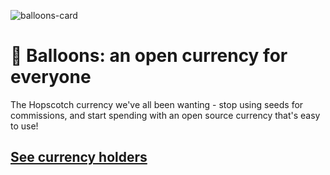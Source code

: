 ![balloons-card](https://user-images.githubusercontent.com/75764728/126883064-b6076fd1-f27e-4a8c-8e4f-a14f67dfa205.png)

# :balloon: Balloons: an open currency for everyone

The Hopscotch currency we've all been wanting - stop using seeds for commissions, and start spending with an open source currency that's easy to use!

## [See currency holders](HOLDERS.md)
